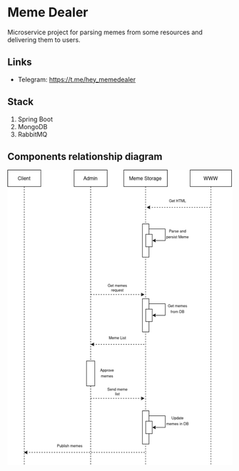 # Meme Dealer
Microservice project for parsing memes from some resources and delivering them to users.

## Links
- Telegram: https://t.me/hey_memedealer

## Stack
1) Spring Boot
2) MongoDB
3) RabbitMQ

## Components relationship diagram
![diagram](MemeDealer-flow-diagram.png)
